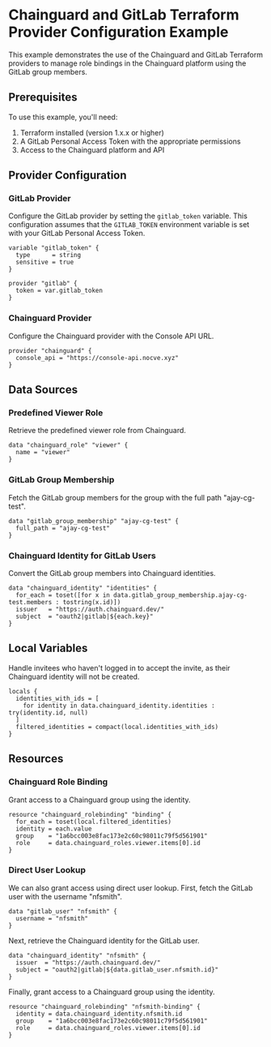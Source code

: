 # Chainguard and GitLab Terraform Provider Configuration Example

This example demonstrates the use of the Chainguard and GitLab Terraform providers to manage role bindings in the Chainguard platform using the GitLab group members.

## Prerequisites

To use this example, you'll need:

1. Terraform installed (version 1.x.x or higher)
2. A GitLab Personal Access Token with the appropriate permissions
3. Access to the Chainguard platform and API

## Provider Configuration

### GitLab Provider

Configure the GitLab provider by setting the `gitlab_token` variable. This configuration assumes that the `GITLAB_TOKEN` environment variable is set with your GitLab Personal Access Token.

```hcl
variable "gitlab_token" {
  type      = string
  sensitive = true
}

provider "gitlab" {
  token = var.gitlab_token
}
```

### Chainguard Provider

Configure the Chainguard provider with the Console API URL.

```hcl
provider "chainguard" {
  console_api = "https://console-api.nocve.xyz"
}
```

## Data Sources

### Predefined Viewer Role

Retrieve the predefined viewer role from Chainguard.

```hcl
data "chainguard_role" "viewer" {
  name = "viewer"
}
```

### GitLab Group Membership

Fetch the GitLab group members for the group with the full path "ajay-cg-test".

```hcl
data "gitlab_group_membership" "ajay-cg-test" {
  full_path = "ajay-cg-test"
}
```

### Chainguard Identity for GitLab Users

Convert the GitLab group members into Chainguard identities.

```hcl
data "chainguard_identity" "identities" {
  for_each = toset([for x in data.gitlab_group_membership.ajay-cg-test.members : tostring(x.id)])
  issuer   = "https://auth.chainguard.dev/"
  subject  = "oauth2|gitlab|${each.key}"
}
```

## Local Variables

Handle invitees who haven't logged in to accept the invite, as their Chainguard identity will not be created.

```hcl
locals {
  identities_with_ids = [
    for identity in data.chainguard_identity.identities : try(identity.id, null)
  ]
  filtered_identities = compact(local.identities_with_ids)
}
```

## Resources

### Chainguard Role Binding

Grant access to a Chainguard group using the identity.

```hcl
resource "chainguard_rolebinding" "binding" {
  for_each = toset(local.filtered_identities)
  identity = each.value
  group    = "1a6bcc003e8fac173e2c60c98011c79f5d561901"
  role     = data.chainguard_roles.viewer.items[0].id
}
```

### Direct User Lookup

We can also grant access using direct user lookup. First, fetch the GitLab user with the username "nfsmith".

```hcl
data "gitlab_user" "nfsmith" {
  username = "nfsmith"
}
```

Next, retrieve the Chainguard identity for the GitLab user.

```hcl
data "chainguard_identity" "nfsmith" {
  issuer  = "https://auth.chainguard.dev/"
  subject = "oauth2|gitlab|${data.gitlab_user.nfsmith.id}"
}
```

Finally, grant access to a Chainguard group using the identity.

```hcl
resource "chainguard_rolebinding" "nfsmith-binding" {
  identity = data.chainguard_identity.nfsmith.id
  group    = "1a6bcc003e8fac173e2c60c98011c79f5d561901"
  role     = data.chainguard_roles.viewer.items[0].id
}
```
